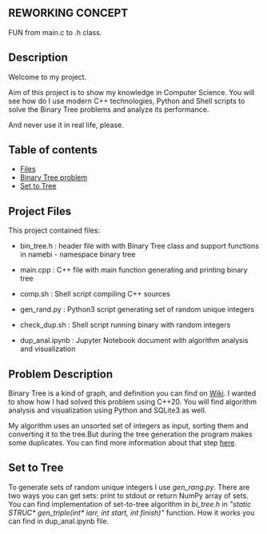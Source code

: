 
## REWORKING CONCEPT

FUN from main.c to .h class. 

## Description

Welcome to my project. 

Aim of this project is to show my knowledge in Computer Science. You will see how do I use modern C++ technologies,
Python and Shell scripts to solve the Binary Tree problems and analyze its performance.

And never use it in real life, please.

## Table of contents
* [Files](#project-files)
* [Binary Tree problem](#problem-description)
* [Set to Tree](#set-to-tree)


## Project Files

This project contained files:

* bin_tree.h : header file with with Binary Tree class and support functions in
		namebi - namespace binary tree

* main.cpp : C++ file with main function generating and printing binary tree

* comp.sh : Shell script compiling C++ sources
	
* gen_rand.py : Python3 script generating set of random unique integers

* check_dup.sh : Shell script running binary with random integers

* dup_anal.ipynb : Jupyter Notebook document with algorithm analysis and visualization

## Problem Description

Binary Tree is a kind of graph, and definition you can find on [Wiki](https://en.wikipedia.org/wiki/Binary_tree#Definitions).
I wanted to show how I had solved this problem using
C++20. You will find algorithm analysis and visualization using Python and SQLite3 as well.

My algorithm uses an unsorted set of integers as input, sorting them and converting it to the tree.But during the tree generation
the program makes some duplicates. You can find more information about that step [here](#set-to-tree).

## Set to Tree

To generate sets of random unique integers I use *gen_rang.py*. There are two ways you can get sets: print to stdout or
return NumPy array of sets. You can find implementation of set-to-tree algorithm in *bi_tree.h* in 
_"static STRUC* gen_triple(int* iarr, int start, int finish)"_ function. How it works you can find in dup_anal.ipynb file.
